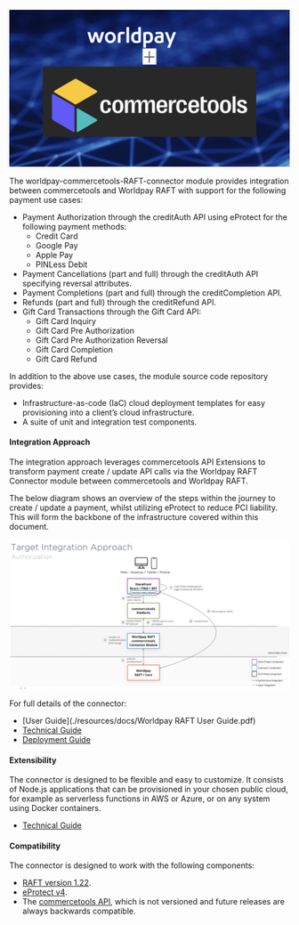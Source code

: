 ![](Logo.png)

The worldpay-commercetools-RAFT-connector module provides integration between commercetools and Worldpay RAFT with support for the following payment use cases:

* Payment Authorization through the creditAuth API using eProtect for the following payment methods:
    * Credit Card
    * Google Pay
    * Apple Pay
    * PINLess Debit
* Payment Cancellations (part and full) through the creditAuth API specifying reversal attributes.
* Payment Completions (part and full) through the creditCompletion API.
* Refunds (part and full) through the creditRefund API.
* Gift Card Transactions through the Gift Card API:
    * Gift Card Inquiry	
    * Gift Card Pre Authorization
    * Gift Card Pre Authorization Reversal
    * Gift Card Completion
    * Gift Card Refund

In addition to the above use cases, the module source code repository provides:

* Infrastructure-as-code (IaC) cloud deployment templates for easy provisioning into a client’s cloud infrastructure.
* A suite of unit and integration test components.

#### Integration Approach

The integration approach leverages commercetools API Extensions to transform payment create / update API calls via the Worldpay RAFT Connector module between commercetools and Worldpay RAFT.

The below diagram shows an overview of the steps within the journey to create / update a payment, whilst utilizing eProtect to reduce PCI liability. This will form the backbone of the infrastructure covered within this document.

![](IntegrationApproach.png)

For full details of the connector:

* [User Guide](./resources/docs/Worldpay RAFT User Guide.pdf)
* [Technical Guide](./resources/docs/TechnicalDocumentation.md)
* [Deployment Guide](./resources/docs/DeploymentGuide.md)

#### Extensibility

The connector is designed to be flexible and easy to customize. It consists of Node.js applications that can be provisioned in your chosen public cloud, for example as serverless functions in AWS or Azure, or on any system using Docker containers.

* [Technical Guide](./resources/docs/TechnicalDocumentation.md)

#### Compatibility

The connector is designed to work with the following components:

* [RAFT version 1.22](https://developerengine.fisglobal.com/apis/native-raft).
* [eProtect v4](https://developerengine.fisglobal.com/apis/usecomm/eprotect).
* The [commercetools API](https://docs.commercetools.com/docs/), which is not versioned and future releases are always backwards compatible.

